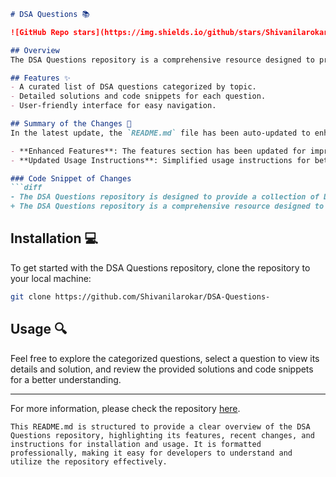 ```markdown
# DSA Questions 📚

![GitHub Repo stars](https://img.shields.io/github/stars/Shivanilarokar/DSA-Questions-) ![GitHub forks](https://img.shields.io/github/forks/Shivanilarokar/DSA-Questions-) ![GitHub issues](https://img.shields.io/github/issues/Shivanilarokar/DSA-Questions-)

## Overview
The DSA Questions repository is a comprehensive resource designed to provide a collection of Data Structures and Algorithms (DSA) questions to help you enhance your coding skills and prepare for technical interviews.

## Features ✨
- A curated list of DSA questions categorized by topic.
- Detailed solutions and code snippets for each question.
- User-friendly interface for easy navigation.

## Summary of the Changes 💄
In the latest update, the `README.md` file has been auto-updated to enhance clarity and usability:

- **Enhanced Features**: The features section has been updated for improved clarity.
- **Updated Usage Instructions**: Simplified usage instructions for better understanding.

### Code Snippet of Changes
```diff
- The DSA Questions repository is designed to provide a collection of Data Structures and Algorithms (DSA) questions to help you enhance your coding skills and prepare for technical interviews.
+ The DSA Questions repository is a comprehensive resource designed to provide a collection of Data Structures and Algorithms (DSA) questions to help you enhance your coding skills and prepare for technical interviews.
```

## Installation 💻
To get started with the DSA Questions repository, clone the repository to your local machine:

```bash
git clone https://github.com/Shivanilarokar/DSA-Questions-
```

## Usage 🔍
Feel free to explore the categorized questions, select a question to view its details and solution, and review the provided solutions and code snippets for a better understanding.

-----

For more information, please check the repository [here](https://github.com/Shivanilarokar/DSA-Questions-).
```
This README.md is structured to provide a clear overview of the DSA Questions repository, highlighting its features, recent changes, and instructions for installation and usage. It is formatted professionally, making it easy for developers to understand and utilize the repository effectively.